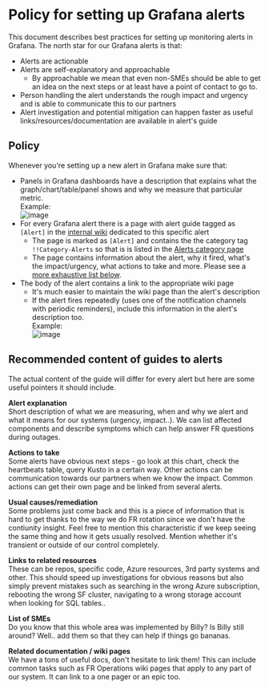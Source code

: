 # Policy for setting up Grafana alerts

This document describes best practices for setting up monitoring alerts in Grafana.
The north star for our Grafana alerts is that:

- Alerts are actionable
- Alerts are self-explanatory and approachable
  - By approachable we mean that even non-SMEs should be able to get an idea on the next steps or at least have a point of contact to go to.
- Person handling the alert understands the rough impact and urgency and is able to communicate this to our partners
- Alert investigation and potential mitigation can happen faster as useful links/resources/documentation are available in alert's guide

## Policy

Whenever you're setting up a new alert in Grafana make sure that:

- Panels in Grafana dashboards have a description that explains what the graph/chart/table/panel shows and why we measure that particular metric.  
    Example:  
    ![image](https://user-images.githubusercontent.com/7013027/156360267-4f92d4c3-c136-4dc3-b559-71c2dc5bc3af.png)
- For every Grafana alert there is a page with alert guide tagged as `[Alert]` in the [internal wiki](https://dev.azure.com/dnceng/internal/_wiki/wikis/DNCEng%20Services%20Wiki/884/Wiki-for-Grafana-Alerts) dedicated to this specific alert
  - The page is marked as `[Alert]` and contains the the category tag `!!Category-Alerts` so that is is listed in the [Alerts category page](https://dev.azure.com/dnceng/internal/_wiki/wikis/DNCEng%20Services%20Wiki/925/Category-Alerts)
  - The page contains information about the alert, why it fired, what's the impact/urgency, what actions to take and more. Please see a [more exhaustive list below](#recommended-content-of-guides-to-alerts).
- The body of the alert contains a link to the appropriate wiki page
  - It's much easier to maintain the wiki page than the alert's description
  - If the alert fires repeatedly (uses one of the notification channels with periodic reminders), include this information in the alert's description too.  
    Example:  
    ![image](https://user-images.githubusercontent.com/7013027/169300812-574c0ee7-ecc9-4e25-b163-4e5b64d43cd0.png)


## Recommended content of guides to alerts

The actual content of the guide will differ for every alert but here are some useful pointers it should include.

**Alert explanation**  
Short description of what we are measuring, when and why we alert and what it means for our systems (urgency, impact..). We can list affected components and describe symptoms which can help answer FR questions during outages.

**Actions to take**  
Some alerts have obvious next steps - go look at this chart, check the heartbeats table, query Kusto in a certain way. Other actions can be communication towards our partners when we know the impact. Common actions can get their own page and be linked from several alerts.

**Usual causes/remediation**  
Some problems just come back and this is a piece of information that is hard to get thanks to the way we do FR rotation since we don't have the contiunity insight. Feel free to mention this characteristic if we keep seeing the same thing and how it gets usually resolved. Mention whether it's transient or outside of our control completely.

**Links to related resources**  
These can be repos, specific code, Azure resources, 3rd party systems and other. This should speed up investigations for obvious reasons but also simply prevent mistakes such as searching in the wrong Azure subscription, rebooting the wrong SF cluster, navigating to a wrong storage account when looking for SQL tables..

**List of SMEs**  
Do you know that this whole area was implemented by Billy? Is Billy still around? Well.. add them so that they can help if things go bananas.

**Related documentation / wiki pages**  
We have a tons of useful docs, don't hesitate to link them! This can include common tasks such as FR Operations wiki pages that apply to any part of our system. It can link to a one pager or an epic too.
